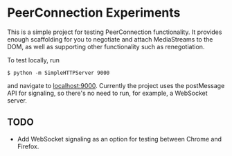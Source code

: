 PeerConnection Experiments
==========================

This is a simple project for testing PeerConnection functionality. It provides
enough scaffolding for you to negotiate and attach MediaStreams to the DOM, as
well as supporting other functionality such as renegotiation.

To test locally, run

```
$ python -m SimpleHTTPServer 9000
```

and navigate to [localhost:9000](http://localhost:9000). Currently the project
uses the postMessage API for signaling, so there's no need to run, for example,
a WebSocket server.

TODO
----

- Add WebSocket signaling as an option for testing between Chrome and Firefox.
